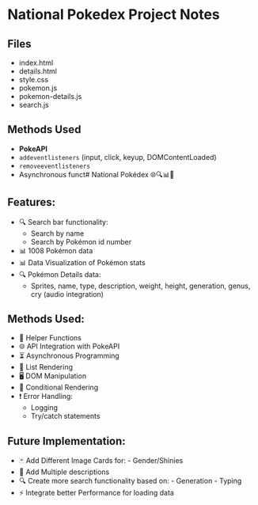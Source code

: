 # National Pokedex Project Notes

## Files
- index.html
- details.html
- style.css
- pokemon.js
- pokemon-details.js
- search.js

## Methods Used
- **PokeAPI**
- `addeventlisteners` (input, click, keyup, DOMContentLoaded)
- `removeeventlisteners`
- Asynchronous funct# National Pokédex 🌐🔍📊🔧

## Features:
- 🔍 Search bar functionality:
     - Search by name
     - Search by Pokémon id number 
- 📊 1008 Pokémon data 
- 📊 Data Visualization of Pokémon stats 
- 🔍 Pokémon Details data: 
     - Sprites, name, type, description, weight, height, generation, genus, cry (audio integration) 

## Methods Used: 
- 🔧 Helper Functions 
- 🌐 API Integration with PokeAPI
- ⏳ Asynchronous Programming 
- 📜 List Rendering 
- 🖥️ DOM Manipulation 
- 🔄 Conditional Rendering 
- ❗ Error Handling: 
     - Logging 
     - Try/catch statements 

## Future Implementation:
- 🃏 Add Different Image Cards for:
        - Gender/Shinies 
- 📝 Add Multiple descriptions 
- 🔍 Create more search functionality based on: 
      - Generation 
      - Typing 
- ⚡ Integrate better Performance for loading data 
